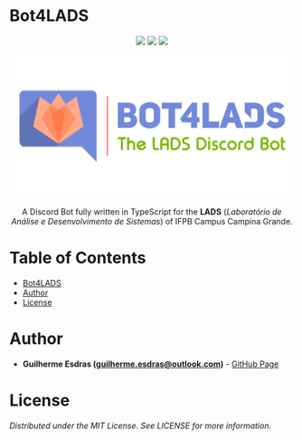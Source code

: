 # Bot4LADS
<p align="center">
  <img src="https://img.shields.io/github/v/tag/GuilhermeEsdras/Bot4LADS?color=orange&label=version&style=flat-square" />
  <img src="https://img.shields.io/badge/made%20with-typescript-blue?style=flat-square" />
  <img src="https://img.shields.io/github/license/GuilhermeEsdras/bot4LADS?style=flat-square" />
</p>

<p align="center">
  <img src="https://raw.githubusercontent.com/GuilhermeEsdras/Bot4LADS/main/assets/images/Bot4LADS-Banner.png" width="600" />
</p>

<p align="center"> A Discord Bot fully written in TypeScript for the <strong>LADS</strong> (<em>Laboratório de Análise e Desenvolvimento de Sistemas</em>) of IFPB Campus Campina Grande.</p>

<!-- Table of Contents -->
# Table of Contents <!-- omit in toc -->
- [Bot4LADS](#bot4lads)
- [Author](#author)
- [License](#license)
<!-- -->

<!-- Autor/Contato -->
# Author
* **Guilherme Esdras (guilherme.esdras@outlook.com)** - [GitHub Page](https://github.com/GuilhermeEsdras)
<!-- -->


<!-- Licença -->
# License
*Distributed under the MIT License. See LICENSE for more information.*